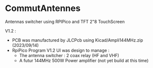 # CommutAntennes
Antennas switcher using RPIPico and TFT 2"8 TouchScreen

V1.2 : 
  - PCB was manufactured by JLCPcb using Kicad/Ampli144MHz.zip (2023/09/14)
  - RpiPico Program V1.2 UI was design to manage :
    - The antenna switcher : 2 coax relay (HF and VHF)
    - A futur 144MHz 500W Power amplifier (not yet build at this time)


